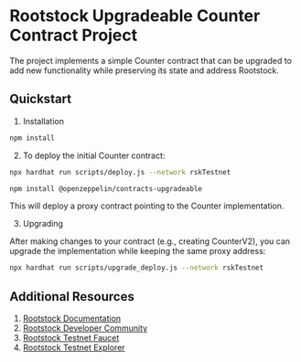 # Rootstock Upgradeable Counter Contract Project

The project implements a simple Counter contract that can be upgraded to add new functionality while preserving its state and address Rootstock.

## Quickstart

1. Installation

```bash
npm install
```

2. To deploy the initial Counter contract:

```bash
npx hardhat run scripts/deploy.js --network rskTestnet
```

```bash
npm install @openzeppelin/contracts-upgradeable
```

This will deploy a proxy contract pointing to the Counter implementation.

3. Upgrading

After making changes to your contract (e.g., creating CounterV2), you can upgrade the implementation while keeping the same proxy address:

```bash
npx hardhat run scripts/upgrade_deploy.js --network rskTestnet
```

## Additional Resources

1. [Rootstock Documentation](https://dev.rootstock.io/)
2. [Rootstock Developer Community](http://discord.gg/rootstock)
3. [Rootstock Testnet Faucet](https://faucet.rootstock.io/)
4. [Rootstock Testnet Explorer](https://explorer.testnet.rootstock.io/)
